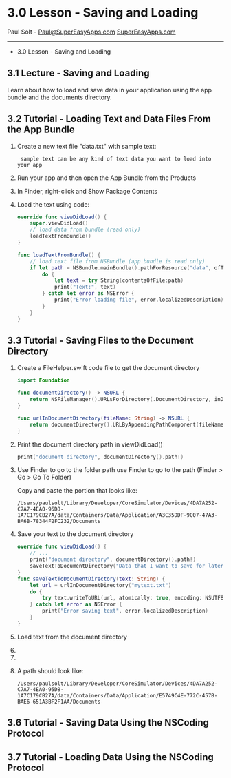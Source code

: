 # 3.0 Lesson - Saving and Loading #

Paul Solt - [Paul@SuperEasyApps.com](mailto:Paul@SuperEasyApps.com)
[SuperEasyApps.com](http://SuperEasyApps.com)

-----

* 3.0 Lesson - Saving and Loading

## 3.1 Lecture - Saving and Loading  ##

Learn about how to load and save data in your application using the app bundle and the documents directory.

## 3.2 Tutorial - Loading Text and Data Files From the App Bundle ##

1. Create a new text file "data.txt" with sample text:
	
		sample text can be any kind of text data you want to load into your app

2. Run your app and then open the App Bundle from the Products

3. In Finder, right-click and Show Package Contents

4. Load the text using code:

	```swift
	override func viewDidLoad() {
		super.viewDidLoad()
		// load data from bundle (read only)
		loadTextFromBundle()
	}
	
	func loadTextFromBundle() {
		// load text file from NSBundle (app bundle is read only)
		if let path = NSBundle.mainBundle().pathForResource("data", ofType: "txt") {
			do {
				let text = try String(contentsOfFile:path)
				print("Text:", text)
			} catch let error as NSError {
				print("Error loading file", error.localizedDescription)
			}
		}
	}
	```

## 3.3 Tutorial - Saving Files to the Document Directory ##

1. Create a FileHelper.swift code file to get the document directory

	```swift
	import Foundation
	
	func documentDirectory() -> NSURL {
		return NSFileManager().URLsForDirectory(.DocumentDirectory, inDomains: .UserDomainMask).first!
	}
	
	func urlInDocumentDirectory(fileName: String) -> NSURL {
		return documentDirectory().URLByAppendingPathComponent(fileName)
	}
	```

2. Print the document directory path in viewDidLoad()

	```swift
	print("document directory", documentDirectory().path!)
	```

3. Use Finder to go to the folder path use Finder to go to the path (Finder > Go > Go To Folder)

	Copy and paste the portion that looks like:
	
	`/Users/paulsolt/Library/Developer/CoreSimulator/Devices/4DA7A252-C7A7-4EA0-95D8-1A7C179CB27A/data/Containers/Data/Application/A3C35DDF-9C07-47A3-BA6B-78344F2FC232/Documents`

4. Save your text to the document directory


	```swift
	override func viewDidLoad() {
		// ...
		print("document directory", documentDirectory().path!)
		saveTextToDocumentDirectory("Data that I want to save for later")
	}
	func saveTextToDocumentDirectory(text: String) {
		let url = urlInDocumentDirectory("mytext.txt")
		do {
			try text.writeToURL(url, atomically: true, encoding: NSUTF8StringEncoding)
		} catch let error as NSError {
			print("Error saving text", error.localizedDescription)
		}
	}
	```

5. Load text from the document directory
6. 
7. 



8. A path should look like:

	`/Users/paulsolt/Library/Developer/CoreSimulator/Devices/4DA7A252-C7A7-4EA0-95D8-1A7C179CB27A/data/Containers/Data/Application/E5749C4E-772C-457B-BAE6-651A3BF2F1AA/Documents`
## 3.6 Tutorial - Saving Data Using the NSCoding Protocol ##

## 3.7 Tutorial - Loading Data Using the NSCoding Protocol ##



